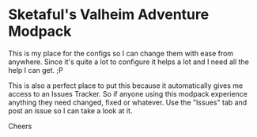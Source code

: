 # Sketaful's Valheim Adventure Modpack
This is my place for the configs so I can change them with ease from anywhere. Since it's quite a lot to configure it helps a lot and I need all the help I can get. ;P

This is also a perfect place to put this because it automatically gives me access to an Issues Tracker. So if anyone using this modpack experience anything they need changed, fixed or whatever. Use the "Issues" tab and post an issue so I can take a look at it.

Cheers
